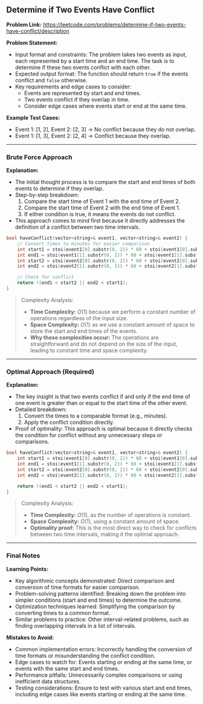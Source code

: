 ## Determine if Two Events Have Conflict
**Problem Link:** https://leetcode.com/problems/determine-if-two-events-have-conflict/description

**Problem Statement:**
- Input format and constraints: The problem takes two events as input, each represented by a start time and an end time. The task is to determine if these two events conflict with each other.
- Expected output format: The function should return `true` if the events conflict and `false` otherwise.
- Key requirements and edge cases to consider: 
    - Events are represented by start and end times.
    - Two events conflict if they overlap in time.
    - Consider edge cases where events start or end at the same time.

**Example Test Cases:**
- Event 1: [1, 2], Event 2: [2, 3] -> No conflict because they do not overlap.
- Event 1: [1, 3], Event 2: [2, 4] -> Conflict because they overlap.

---

### Brute Force Approach
**Explanation:**
- The initial thought process is to compare the start and end times of both events to determine if they overlap.
- Step-by-step breakdown:
    1. Compare the start time of Event 1 with the end time of Event 2.
    2. Compare the start time of Event 2 with the end time of Event 1.
    3. If either condition is true, it means the events do not conflict.
- This approach comes to mind first because it directly addresses the definition of a conflict between two time intervals.

```cpp
bool haveConflict(vector<string>& event1, vector<string>& event2) {
    // Convert times to minutes for easier comparison
    int start1 = stoi(event1[0].substr(0, 2)) * 60 + stoi(event1[0].substr(3, 2));
    int end1 = stoi(event1[1].substr(0, 2)) * 60 + stoi(event1[1].substr(3, 2));
    int start2 = stoi(event2[0].substr(0, 2)) * 60 + stoi(event2[0].substr(3, 2));
    int end2 = stoi(event2[1].substr(0, 2)) * 60 + stoi(event2[1].substr(3, 2));

    // Check for conflict
    return !(end1 < start2 || end2 < start1);
}
```

> Complexity Analysis:
> - **Time Complexity:** $O(1)$ because we perform a constant number of operations regardless of the input size.
> - **Space Complexity:** $O(1)$ as we use a constant amount of space to store the start and end times of the events.
> - **Why these complexities occur:** The operations are straightforward and do not depend on the size of the input, leading to constant time and space complexity.

---

### Optimal Approach (Required)
**Explanation:**
- The key insight is that two events conflict if and only if the end time of one event is greater than or equal to the start time of the other event.
- Detailed breakdown:
    1. Convert the times to a comparable format (e.g., minutes).
    2. Apply the conflict condition directly.
- Proof of optimality: This approach is optimal because it directly checks the condition for conflict without any unnecessary steps or comparisons.

```cpp
bool haveConflict(vector<string>& event1, vector<string>& event2) {
    int start1 = stoi(event1[0].substr(0, 2)) * 60 + stoi(event1[0].substr(3, 2));
    int end1 = stoi(event1[1].substr(0, 2)) * 60 + stoi(event1[1].substr(3, 2));
    int start2 = stoi(event2[0].substr(0, 2)) * 60 + stoi(event2[0].substr(3, 2));
    int end2 = stoi(event2[1].substr(0, 2)) * 60 + stoi(event2[1].substr(3, 2));

    return !(end1 < start2 || end2 < start1);
}
```

> Complexity Analysis:
> - **Time Complexity:** $O(1)$, as the number of operations is constant.
> - **Space Complexity:** $O(1)$, using a constant amount of space.
> - **Optimality proof:** This is the most direct way to check for conflicts between two time intervals, making it the optimal approach.

---

### Final Notes

**Learning Points:**
- Key algorithmic concepts demonstrated: Direct comparison and conversion of time formats for easier comparison.
- Problem-solving patterns identified: Breaking down the problem into simpler conditions (start and end times) to determine the outcome.
- Optimization techniques learned: Simplifying the comparison by converting times to a common format.
- Similar problems to practice: Other interval-related problems, such as finding overlapping intervals in a list of intervals.

**Mistakes to Avoid:**
- Common implementation errors: Incorrectly handling the conversion of time formats or misunderstanding the conflict condition.
- Edge cases to watch for: Events starting or ending at the same time, or events with the same start and end times.
- Performance pitfalls: Unnecessarily complex comparisons or using inefficient data structures.
- Testing considerations: Ensure to test with various start and end times, including edge cases like events starting or ending at the same time.